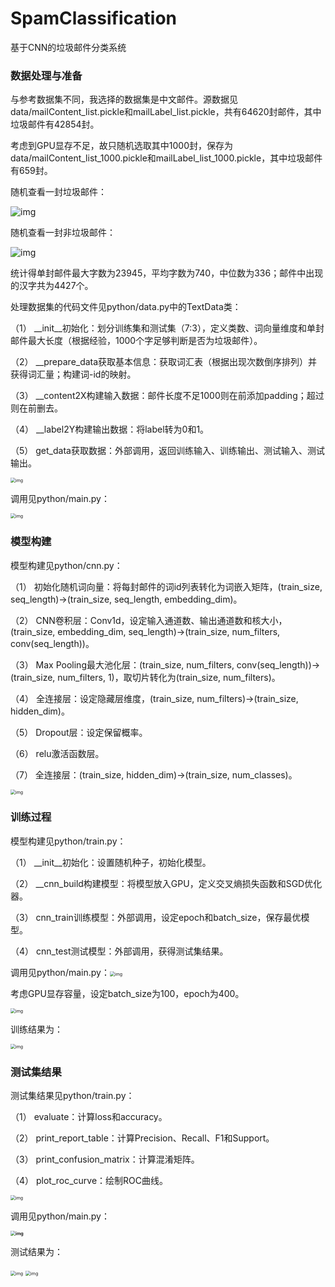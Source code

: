 # SpamClassification
基于CNN的垃圾邮件分类系统

### 数据处理与准备

与参考数据集不同，我选择的数据集是中文邮件。源数据见data/mailContent_list.pickle和mailLabel_list.pickle，共有64620封邮件，其中垃圾邮件有42854封。

考虑到GPU显存不足，故只随机选取其中1000封，保存为data/mailContent_list_1000.pickle和mailLabel_list_1000.pickle，其中垃圾邮件有659封。

随机查看一封垃圾邮件：

![img](file:///C:/Users/guoha/AppData/Local/Temp/msohtmlclip1/01/clip_image002.png)

随机查看一封非垃圾邮件：

![img](file:///C:/Users/guoha/AppData/Local/Temp/msohtmlclip1/01/clip_image004.png)

统计得单封邮件最大字数为23945，平均字数为740，中位数为336；邮件中出现的汉字共为4427个。

处理数据集的代码文件见python/data.py中的TextData类：

（1）  \__init__初始化：划分训练集和测试集（7:3），定义类数、词向量维度和单封邮件最大长度（根据经验，1000个字足够判断是否为垃圾邮件）。

（2）  __prepare_data获取基本信息：获取词汇表（根据出现次数倒序排列）并获得词汇量；构建词-id的映射。

（3）  __content2X构建输入数据：邮件长度不足1000则在前添加padding；超过则在前删去。

（4）  __label2Y构建输出数据：将label转为0和1。

（5）  get_data获取数据：外部调用，返回训练输入、训练输出、测试输入、测试输出。

<img src="file:///C:/Users/guoha/AppData/Local/Temp/msohtmlclip1/01/clip_image006.png" alt="img" style="zoom: 50%;" />

调用见python/main.py：

<img src="file:///C:/Users/guoha/AppData/Local/Temp/msohtmlclip1/01/clip_image008.png" alt="img" style="zoom:50%;" />



### 模型构建

模型构建见python/cnn.py：

（1）  初始化随机词向量：将每封邮件的词id列表转化为词嵌入矩阵，(train_size, seq_length)->(train_size, seq_length, embedding_dim)。

（2）  CNN卷积层：Conv1d，设定输入通道数、输出通道数和核大小，(train_size, embedding_dim, seq_length)->(train_size, num_filters, conv(seq_length))。

（3）  Max Pooling最大池化层：(train_size, num_filters, conv(seq_length))->(train_size, num_filters, 1)，取切片转化为(train_size, num_filters)。

（4）  全连接层：设定隐藏层维度，(train_size, num_filters)->(train_size, hidden_dim)。

（5）  Dropout层：设定保留概率。

（6）  relu激活函数层。

（7）  全连接层：(train_size, hidden_dim)->(train_size, num_classes)。

<img src="file:///C:/Users/guoha/AppData/Local/Temp/msohtmlclip1/01/clip_image010.png" alt="img" style="zoom:50%;" />



### 训练过程

模型构建见python/train.py：

（1）  \__init__初始化：设置随机种子，初始化模型。

（2）  __cnn_build构建模型：将模型放入GPU，定义交叉熵损失函数和SGD优化器。

（3）  cnn_train训练模型：外部调用，设定epoch和batch_size，保存最优模型。

（4）  cnn_test测试模型：外部调用，获得测试集结果。

调用见python/main.py：<img src="file:///C:/Users/guoha/AppData/Local/Temp/msohtmlclip1/01/clip_image012.png" alt="img" style="zoom:50%;" />

考虑GPU显存容量，设定batch_size为100，epoch为400。

<img src="file:///C:/Users/guoha/AppData/Local/Temp/msohtmlclip1/01/clip_image014.png" alt="img" style="zoom:50%;" />

训练结果为：

<img src="file:///C:/Users/guoha/AppData/Local/Temp/msohtmlclip1/01/clip_image016.png" alt="img" style="zoom:50%;" />



### 测试集结果

测试集结果见python/train.py：

（1）  evaluate：计算loss和accuracy。

（2）  print_report_table：计算Precision、Recall、F1和Support。

（3）  print_confusion_matrix：计算混淆矩阵。

（4）  plot_roc_curve：绘制ROC曲线。

<img src="file:///C:/Users/guoha/AppData/Local/Temp/msohtmlclip1/01/clip_image018.png" alt="img" style="zoom:50%;" />

调用见python/main.py：

**<img src="file:///C:/Users/guoha/AppData/Local/Temp/msohtmlclip1/01/clip_image020.png" alt="img" style="zoom:50%;" />**

测试结果为：

<img src="file:///C:/Users/guoha/AppData/Local/Temp/msohtmlclip1/01/clip_image022.png" alt="img" style="zoom:50%;" />

<img src="file:///C:/Users/guoha/AppData/Local/Temp/msohtmlclip1/01/clip_image024.png" alt="img" style="zoom:50%;" />
